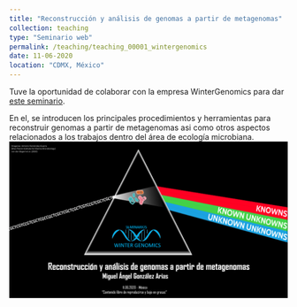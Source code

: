 ```yaml
---
title: "Reconstrucción y análisis de genomas a partir de metagenomas"
collection: teaching
type: "Seminario web"
permalink: /teaching/teaching_00001_wintergenomics
date: 11-06-2020
location: "CDMX, México"
---
```


Tuve la oportunidad de colaborar con la empresa WinterGenomics para dar <a href="https://www.youtube.com/live/ckIbT93Qhjc?feature=share&t=275">este seminario</a>. 

En el, se introducen los principales procedimientos y herramientas para reconstruir genomas a partir de metagenomas asi como otros aspectos relacionados a los trabajos dentro del área de ecología microbiana. 
![webinar](/images/gama_metagenomics.png)
